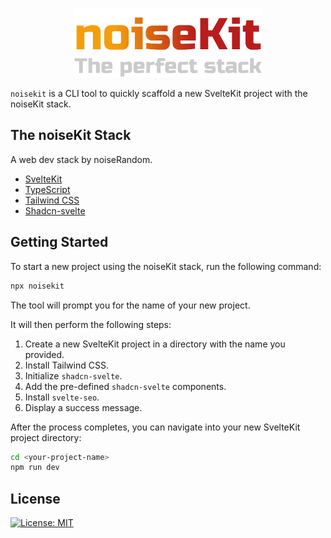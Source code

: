 <p align="center">
<img src="assets/noiseKit-banner.svg" alt="noiseKit" width="300"/>
</p>

`noisekit` is a CLI tool to quickly scaffold a new SvelteKit project with the noiseKit stack.

## The noiseKit Stack

A web dev stack by noiseRandom.

- [SvelteKit](https://svelte.dev/)
- [TypeScript](https://www.typescriptlang.org/)
- [Tailwind CSS](https://tailwindcss.com/)
- [Shadcn-svelte](https://next.shadcn-svelte.com/)

## Getting Started

To start a new project using the noiseKit stack, run the following command:

```bash
npx noisekit
```

The tool will prompt you for the name of your new project.

It will then perform the following steps:

1.  Create a new SvelteKit project in a directory with the name you provided.
2.  Install Tailwind CSS.
3.  Initialize `shadcn-svelte`.
4.  Add the pre-defined `shadcn-svelte` components.
5.  Install `svelte-seo`.
6.  Display a success message.

After the process completes, you can navigate into your new SvelteKit project directory:

```bash
cd <your-project-name>
npm run dev
```

## License

[![License: MIT](https://img.shields.io/badge/License-MIT-yellow.svg)](https://opensource.org/licenses/MIT)

